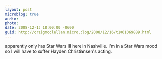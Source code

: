 ```yaml
---
layout: post
microblog: true
audio: 
photo: 
date: 2008-12-15 18:00:00 -0600
guid: http://craigmcclellan.micro.blog/2008/12/16/t1061069889.html
---
```

apparently only has Star Wars III here in Nashville.  I'm in a Star Wars mood so I will have to suffer Hayden Christiansen's acting.
